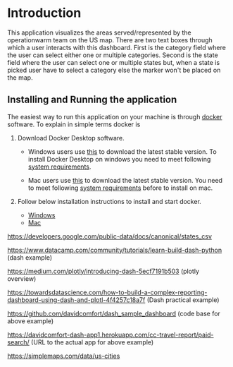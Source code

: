 # Introduction

This application visualizes the areas served/represented by the operationwarm team on the US map.
There are two text boxes through which a user interacts with this dashboard. First is the category
field where the user can select either one or multiple categories. Second is the state field where
the user can select one or multiple states but, when a state is picked user have to select a category
else the marker won't be placed on the map.

## Installing and Running the application

The easiest way to run this application on your machine is through [docker](https://www.docker.com/) software. To explain in simple terms docker is 

1. Download Docker Desktop software.

    - Windows users use [this](https://download.docker.com/win/stable/Docker%20Desktop%20Installer.exe) to download the latest stable version. To install Docker Desktop on windows you need to meet following [system requirements](https://docs.docker.com/docker-for-windows/install/#system-requirements).
    
    - Mac users use [this](https://download.docker.com/mac/stable/Docker.dmg) to download the latest stable version. You need to meet following [system requirements](https://docs.docker.com/docker-for-windows/install/#system-requirements) before to install on mac.

2. Follow below installation instructions to install and start docker.

   - [Windows](https://docs.docker.com/docker-for-mac/install/#install-and-run-docker-desktop-on-mac)
   - [Mac](https://docs.docker.com/docker-for-mac/install/#install-and-run-docker-desktop-on-mac)



https://developers.google.com/public-data/docs/canonical/states_csv

https://www.datacamp.com/community/tutorials/learn-build-dash-python (dash example)

https://medium.com/plotly/introducing-dash-5ecf7191b503 (plotly overview)

https://towardsdatascience.com/how-to-build-a-complex-reporting-dashboard-using-dash-and-plotl-4f4257c18a7f (Dash practical example)

https://github.com/davidcomfort/dash_sample_dashboard (code base for above example)

https://davidcomfort-dash-app1.herokuapp.com/cc-travel-report/paid-search/ (URL to the actual app for above example)

https://simplemaps.com/data/us-cities


